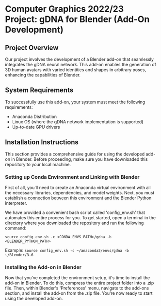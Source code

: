 # Computer Graphics 2022/23 Project: gDNA for Blender (Add-On Development)
## Project Overview
Our project involves the development of a Blender add-on that seamlessly integrates the gDNA neural network. This add-on enables the generation of 3D human avatars with varied
identities and shapes in arbitrary poses, enhancing the capabilities of Blender.

## System Requirements
To successfully use this add-on, your system must meet the following requirements:
- Anaconda Distribution
- Linux OS (where the gDNA network implementation is supported)
- Up-to-date GPU drivers


## Installation Instructions
This section provides a comprehensive guide for using the developed add-on in Blender. Before proceeding, make sure you have downloaded this repository to your local machine.

### Setting up Conda Environment and Linking with Blender
First of all, you'll need to create an Anaconda virtual environment with all the necessary libraries, dependencies, and model weights. Next, you must establish a connection between this environment and the Blender Python interpreter.

We have provided a convenient bash script called 'config_env.sh' that automates this entire process for you. To get started, open a terminal in the directory where you downloaded the repository and run the following command:

```source config_env.sh -c <CONDA_ENVS_PATH>/gdna -b <BLENDER_PYTHON_PATH>```

Example:
```source config_env.sh -c ~/anaconda3/envs/gdna -b ~/Blender/3.6```


### Installing the Add-on in Blender
Now that you've completed the environment setup, it's time to install the add-on in Blender. To do this, compress the entire project folder into a .zip file. Then, within Blender's 'Preferences' menu, navigate to the add-ons section, and install the add-on from the .zip file.
You're now ready to start using the developed add-on.



